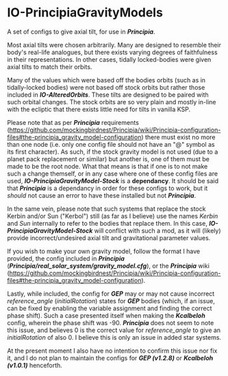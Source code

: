 # IO-PrincipiaGravityModels
A set of configs to give axial tilt, for use in ***Principia***.

Most axial tilts were chosen arbitrarily. Many are designed to resemble their body's real-life analogues, but there exists varying degrees of faithfulness in their representations. In other cases, tidally locked-bodies were given axial tilts to match their orbits. 

Many of the values which were based off the bodies orbits (such as in tidally-locked bodies) were not based off stock orbits but rather those included in ***IO-AlteredOrbits***. These tilts are designed to be paired with such orbital changes. The stock orbits are so very plain and mostly in-line with the ecliptic that there exists little need for tilts in vanilla KSP.

Please note that as per ***Principia*** requirements (https://github.com/mockingbirdnest/Principia/wiki/Principia-configuration-files#the-principia_gravity_model-configuration) there must exist no more than one node (i.e. only one config file should not have an "@" symbol as its first character). As such, if the stock gravity model is not used (due to a planet pack replacement or similar) but another is, one of them must be made to be the root node. What that means is that if one is to not make such a change themself, or in any case where one of these config files are used, ***IO-PrincipiaGravityModel-Stock*** is a **dependancy**. It should be said that ***Principia*** is a dependancy in order for these configs to work, but it *should* not cause an error to have these installed but not ***Principia***.

In the same vein, please note that such systems that replace the stock Kerbin and/or Sun ("Kerbol") still (as far as I believe) use the names *Kerbin* and *Sun* internally to refer to the bodies that replace them. In this case, ***IO-PrincipiaGravityModel-Stock*** will conflict with such a mod, as it will (likely) provide incorrect/undesired axial tilt and gravitational parameter values.

If you wish to make your own gravity model, follow the format I have provided, the config included in ***Principia*** (***Principia/real_solar_system/gravity_model.cfg***), or the ***Principia*** wiki (https://github.com/mockingbirdnest/Principia/wiki/Principia-configuration-files#the-principia_gravity_model-configuration).


Lastly, while included, the config for ***GEP*** may or may not cause incorrect *reference_angle* (*initialRotation*) states for ***GEP*** bodies (which, if an issue, can be fixed by enabling the variable assignment and finding the correct phase shift). Such a case presented itself when making the ***Kcalbeloh*** config, wherein the phase shift was -90. ***Principia*** does not seem to note this issue, and believes 0 is the correct value for *reference_angle* to give an *initialRotation* of also 0. I believe this is only an issue in added star systems.

At the present moment I also have no intention to confirm this issue nor fix it, and I do not plan to maintain the configs for ***GEP (v1.2.8)*** or ***Kcalbeloh (v1.0.1)*** henceforth.
